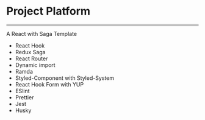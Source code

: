 # Project Platform

---

A React with Saga Template
* React Hook
* Redux Saga
* React Router
* Dynamic import
* Ramda
* Styled-Component with Styled-System
* React Hook Form with YUP
* ESlint
* Prettier
* Jest
* Husky